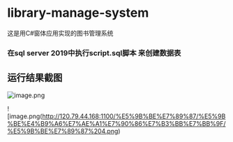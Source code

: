 # library-manage-system
这是用C#窗体应用实现的图书管理系统

### 在sql server 2019中执行script.sql脚本 来创建数据表

## 运行结果截图
![image.png](https://i.loli.net/2020/06/04/j9RSD6Hiymuwk3U.png)

![image.png(http://120.79.44.168:1100/%E5%9B%BE%E7%89%87/%E5%9B%BE%E4%B9%A6%E7%AE%A1%E7%90%86%E7%B3%BB%E7%BB%9F/%E5%9B%BE%E7%89%87%204.png)
